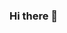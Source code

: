 ### Hi there 👋

<!--
**YuvalKorenfeld/YuvalKorenfeld** is a ✨ _special_ ✨ repository because its `README.md` (this file) appears on your GitHub profile.

I'm a 2nd year B.Sc. Computer Science Undergraduate Student, from Bar-Ilan University. 



- 🌱 I’m currently learning operating systems and Algorithms
- 💻 You can find my repositories [here](https://github.com/YuvalKorenfeld?tab=repositories)
- ⚡ Fun fact1: I speak russian.
- ⚡ Fun fact2: I am very intersted in finance and investing.


### Languages & Technical Skills

![Java](https://img.shields.io/badge/Java-ED8B00?style=for-the-badge&logo=java&logoColor=white)
![MySQL](https://img.shields.io/badge/mysql-%2300f.svg?style=for-the-badge&logo=mysql&logoColor=white)
![Assembly](https://img.shields.io/badge/Assembly-ED8B00?style=for-the-badge&logo=java&logoColor=white)
![C](https://img.shields.io/badge/C-00599C?style=for-the-badge&logo=c&logoColor=white)
![C++](https://img.shields.io/badge/c++-%2300599C.svg?style=for-the-badge&logo=c%2B%2B&logoColor=white)
![Python](https://img.shields.io/badge/Python-FFD43B?style=for-the-badge&logo=python&logoColor=blue)



### Projects
[![](https://img.shields.io/badge/-%20Make%20Lives%20Better%20Website-000)](https://github.com/YuvalKorenfeld/Multi-threaded-KNN-classifier-server)
[![](https://img.shields.io/badge/-%20Arkanoid%20-000)](https://github.com/YuvalKorenfeld/Arkanoid)


#### Currently Reading:  

<a href="https://www.netflix.com/il-en/title/70195800"><img src="https://m.media-amazon.com/images/W/IMAGERENDERING_521856-T1/images/I/81bsw6fnUiL._AC_UF1000,1000_QL80_.jpg"/></a>



### Let's connect through:
<a href="https://www.linkedin.com/in/yuval-korenfeld/"><img src="https://img.icons8.com/color/48/000000/linkedin.png"/></a>
<br>




-->
